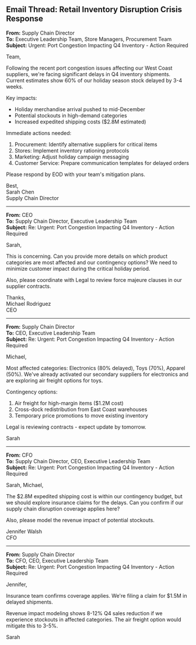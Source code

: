 ## Email Thread: Retail Inventory Disruption Crisis Response

**From:** Supply Chain Director  
**To:** Executive Leadership Team, Store Managers, Procurement Team  
**Subject:** Urgent: Port Congestion Impacting Q4 Inventory - Action Required  

Team,

Following the recent port congestion issues affecting our West Coast suppliers, we're facing significant delays in Q4 inventory shipments. Current estimates show 60% of our holiday season stock delayed by 3-4 weeks.

Key impacts:
- Holiday merchandise arrival pushed to mid-December
- Potential stockouts in high-demand categories
- Increased expedited shipping costs ($2.8M estimated)

Immediate actions needed:
1. Procurement: Identify alternative suppliers for critical items
2. Stores: Implement inventory rationing protocols
3. Marketing: Adjust holiday campaign messaging
4. Customer Service: Prepare communication templates for delayed orders

Please respond by EOD with your team's mitigation plans.

Best,  
Sarah Chen  
Supply Chain Director  

---

**From:** CEO  
**To:** Supply Chain Director, Executive Leadership Team  
**Subject:** Re: Urgent: Port Congestion Impacting Q4 Inventory - Action Required  

Sarah,

This is concerning. Can you provide more details on which product categories are most affected and our contingency options? We need to minimize customer impact during the critical holiday period.

Also, please coordinate with Legal to review force majeure clauses in our supplier contracts.

Thanks,  
Michael Rodriguez  
CEO  

---

**From:** Supply Chain Director  
**To:** CEO, Executive Leadership Team  
**Subject:** Re: Urgent: Port Congestion Impacting Q4 Inventory - Action Required  

Michael,

Most affected categories: Electronics (80% delayed), Toys (70%), Apparel (50%). We've already activated our secondary suppliers for electronics and are exploring air freight options for toys.

Contingency options:
1. Air freight for high-margin items ($1.2M cost)
2. Cross-dock redistribution from East Coast warehouses
3. Temporary price promotions to move existing inventory

Legal is reviewing contracts - expect update by tomorrow.

Sarah  

---

**From:** CFO  
**To:** Supply Chain Director, CEO, Executive Leadership Team  
**Subject:** Re: Urgent: Port Congestion Impacting Q4 Inventory - Action Required  

Sarah, Michael,

The $2.8M expedited shipping cost is within our contingency budget, but we should explore insurance claims for the delays. Can you confirm if our supply chain disruption coverage applies here?

Also, please model the revenue impact of potential stockouts.

Jennifer Walsh  
CFO  

---

**From:** Supply Chain Director  
**To:** CFO, CEO, Executive Leadership Team  
**Subject:** Re: Urgent: Port Congestion Impacting Q4 Inventory - Action Required  

Jennifer,

Insurance team confirms coverage applies. We're filing a claim for $1.5M in delayed shipments.

Revenue impact modeling shows 8-12% Q4 sales reduction if we experience stockouts in affected categories. The air freight option would mitigate this to 3-5%.

Sarah